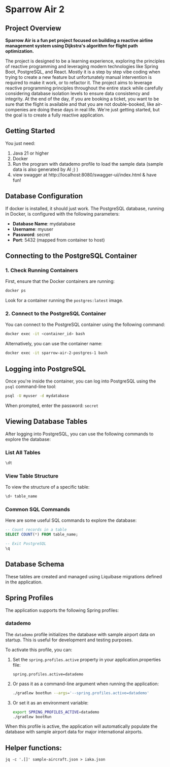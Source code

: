 # Sparrow Air 2

## Project Overview

**Sparrow Air is a fun pet project focused on building a reactive airline management system using Dijkstra's algorithm for flight path optimization.** 

The project is designed to be a learning experience, exploring the principles of reactive programming and leveraging modern technologies like Spring Boot, PostgreSQL, and React.
Mostly it is a step by step vibe coding when trying to create a new feature
but unfortunately manual intervention is required to make it work, or to refactor it.
The project aims to leverage reactive programming principles throughout the entire stack while carefully considering database isolation levels to ensure data consistency and integrity.
At the end of the day, if you are booking a ticket, you want to be sure that the flight is available and that you are not double-booked, like air-compenies are doing these days in real life.
We're just getting started, but the goal is to create a fully reactive application.

## Getting Started
You just need:
1. Java 21 or higher
2. Docker
3. Run the program with datademo profile to load the sample data (sample data is also generated by AI ;) )
4. view swagger at http://localhost:8080/swagger-ui/index.html & have fun!



## Database Configuration

If docker is installed, it should just work.
The PostgreSQL database, running in Docker, is configured with the following parameters:

- **Database Name**: mydatabase
- **Username**: myuser
- **Password**: secret
- **Port**: 5432 (mapped from container to host)

## Connecting to the PostgreSQL Container

### 1. Check Running Containers

First, ensure that the Docker containers are running:

```bash
docker ps
```

Look for a container running the `postgres:latest` image.

### 2. Connect to the PostgreSQL Container

You can connect to the PostgreSQL container using the following command:

```bash
docker exec -it <container_id> bash
```

Alternatively, you can use the container name:

```bash
docker exec -it sparrow-air-2-postgres-1 bash
```

## Logging into PostgreSQL

Once you're inside the container, you can log into PostgreSQL using the `psql` command-line tool:

```bash
psql -U myuser -d mydatabase
```

When prompted, enter the password: `secret`

## Viewing Database Tables

After logging into PostgreSQL, you can use the following commands to explore the database:

### List All Tables

```sql
\dt
```

### View Table Structure

To view the structure of a specific table:

```sql
\d+ table_name
```


### Common SQL Commands

Here are some useful SQL commands to explore the database:

```sql
-- Count records in a table
SELECT COUNT(*) FROM table_name;

-- Exit PostgreSQL
\q
```


## Database Schema

These tables are created and managed using Liquibase migrations defined in the application.

## Spring Profiles

The application supports the following Spring profiles:

### datademo

The `datademo` profile initializes the database with sample airport data on startup. This is useful for development and testing purposes.

To activate this profile, you can:

1. Set the `spring.profiles.active` property in your application.properties file:
   ```
   spring.profiles.active=datademo
   ```

2. Or pass it as a command-line argument when running the application:
   ```bash
   ./gradlew bootRun --args='--spring.profiles.active=datademo'
   ```

3. Or set it as an environment variable:
   ```bash
   export SPRING_PROFILES_ACTIVE=datademo
   ./gradlew bootRun
   ```

When this profile is active, the application will automatically populate the database with sample airport data for major international airports.

## Helper functions:
`jq -c '.[]' sample-aircraft.json > iaka.json`
